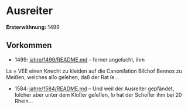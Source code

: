 # Ausreiter

**Ersterwähnung:** 1499

## Vorkommen
- 1499: [jahre/1499/README.md](../jahre/1499/README.md) – ferner angeſucht, ihm


Ls = VEE
einen Knecht zu kleiden auf die Canoniſation Biſchof
Bennos zu Meißen, welches alſo geſehen, daß der Rat
ſe...
- 1584: [jahre/1584/README.md](../jahre/1584/README.md) – Und weil der Ausreiter
gepfändet, ſolcher aber unter dem Kloſter geſeſſen, ſo hat
der Schoſſer ihm bei 20 Rhein...
